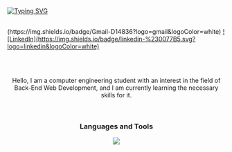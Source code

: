 <a href="https://git.io/typing-svg"><img style="margin-top: 15px;" src="https://readme-typing-svg.herokuapp.com?font=Oswald&size=42&pause=1000&color=757575&background=FFFFFF00&center=true&vCenter=true&width=800&height=48&lines=Reza+Zarei" alt="Typing SVG" /></a>
<br><br>
<div aling="center">
  <!--<a href="mailto:rzareei672@gmail.com">-->(https://img.shields.io/badge/Gmail-D14836?logo=gmail&logoColor=white)</a>
  <a href="https://linkedin.com/in/r-zarei">![LinkedIn](https://img.shields.io/badge/linkedin-%230077B5.svg?logo=linkedin&logoColor=white)</a>
</div>
<!-- <p align="center"><a href="mailto:rzareei672@gmail.com" target="_blank"><img src="https://img.shields.io/badge/-rzareei672@gmail.com-c14438?style=flat-square&logo=Gmail&logoColor=white&link=mailto:rzareei672@gmail.com" alt="Gmail" /></a>&nbsp; <a href="https://linkedin.com/in/r-zarei" target="_blank"><img src="https://img.shields.io/badge/-r zarei-blue?style=flat-square&logo=Linkedin&logoColor=white&link=https://linkedin.com/in/r-zarei" alt="LinkedIn" /></a>&nbsp; -->

<br><br>
<p align="center">Hello, I am a computer engineering student with an interest in the field of Back-End Web Development, and I am currently learning the necessary skills for it.</p>
<br>
<h3 align="center">Languages and Tools</h3>
<p align="center">
  <a href="https://skillicons.dev">
    <img src="https://skillicons.dev/icons?i=django,python,mysql,cpp,html,css,git,github,regex,vim" />
  </a>
</p>




<!---
R-Zarei/R-Zarei is a ✨ special ✨ repository because its `README.md` (this file) appears on your GitHub profile.
You can click the Preview link to take a look at your changes.
--->
